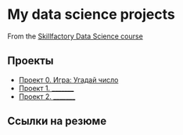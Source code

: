 # My data science projects
From the [Skillfactory Data Science course](https://skillfactory.ru/data-scientist)

## Проекты

* [Проект 0. Игра: Угадай число](https://github.com/Tiana-glass/ds_new_project/tree/main/project_0)
* [Проект 1. _______](_____)
* [Проект 2. _______](_____)

## Ссылки на резюме

